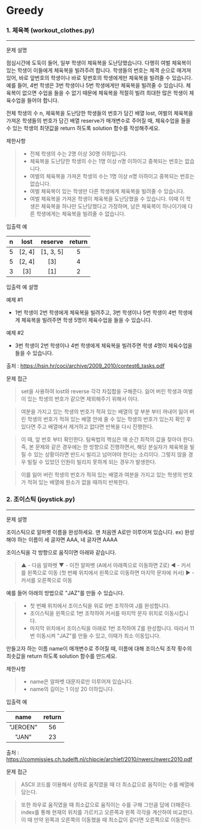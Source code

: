 # Greedy
### 1. 체육복 (workout_clothes.py)
---
문제 설명

점심시간에 도둑이 들어, 일부 학생이 체육복을 도난당했습니다. 다행히 여벌 체육복이 있는 학생이 이들에게 체육복을 빌려주려 합니다. 학생들의 번호는 체격 순으로 매겨져 있어, 바로 앞번호의 학생이나 바로 뒷번호의 학생에게만 체육복을 빌려줄 수 있습니다. 예를 들어, 4번 학생은 3번 학생이나 5번 학생에게만 체육복을 빌려줄 수 있습니다. 체육복이 없으면 수업을 들을 수 없기 때문에 체육복을 적절히 빌려 최대한 많은 학생이 체육수업을 들어야 합니다.

전체 학생의 수 n, 체육복을 도난당한 학생들의 번호가 담긴 배열 lost, 여벌의 체육복을 가져온 학생들의 번호가 담긴 배열 reserve가 매개변수로 주어질 때, 체육수업을 들을 수 있는 학생의 최댓값을 return 하도록 solution 함수를 작성해주세요.

제한사항
> * 전체 학생의 수는 2명 이상 30명 이하입니다.
> * 체육복을 도난당한 학생의 수는 1명 이상 n명 이하이고 중복되는 번호는 없습니다.
> * 여벌의 체육복을 가져온 학생의 수는 1명 이상 n명 이하이고 중복되는 번호는 없습니다.
> * 여벌 체육복이 있는 학생만 다른 학생에게 체육복을 빌려줄 수 있습니다.
> * 여벌 체육복을 가져온 학생이 체육복을 도난당했을 수 있습니다. 이때 이 학생은 체육복을 하나만 도난당했다고 가정하며, 남은 체육복이 하나이기에 다른 학생에게는 체육복을 빌려줄 수 없습니다.


입출력 예

|n|lost|reserve|return|
|:-:|:-:|:----:|:----:|
|5|[2, 4]|[1, 3, 5]|5|
|5|[2, 4]|[3]|4|
|3|[3]|[1]|2|

입출력 예 설명

예제 #1

* 1번 학생이 2번 학생에게 체육복을 빌려주고, 3번 학생이나 5번 학생이 4번 학생에게 체육복을 빌려주면 학생 5명이 체육수업을 들을 수 있습니다.

예제 #2

* 3번 학생이 2번 학생이나 4번 학생에게 체육복을 빌려주면 학생 4명이 체육수업을 들을 수 있습니다.

출처 : https://hsin.hr/coci/archive/2009_2010/contest6_tasks.pdf

문제 접근
> set을 사용하여 lost와 reverse 각각 차집합을 구해준다. 잃어 버린 학생과 여벌이 있는 학생의 번호가 같으면 제외해주기 위해서 이다.

> 여분을 가지고 있는 학생의 번호가 적혀 있는 배열의 앞 부분 부터 꺼내어 잃어 버린 학생의 번호가 적혀 있는 배열 안에 줄 수 있는 학생의 번호가 있는지 확인 후 있다면 주고 배열에서 제거하고 없다면 반복을 다시 진행한다.

> 이 때, 앞 번호 부터 확인한다. 탐욕법의 핵심은 매 순간 최적의 값을 찾아야 한다. 즉, 본 문제와 같은 경우에는 한 방향으로 진행하면서, 해당 분실자가 체육복을 빌릴 수 있는 상황이라면 반드시 빌리고 넘어야야 한다는 소리이다. 그렇지 않을 경우 빌릴 수 있었던 인원이 빌리지 못하게 되는 경우가 발생한다.

> 이를 잃어 버린 학생의 번호가 적혀 있는 배열과 여분을 가지고 있는 학생의 번호가 적혀 있는 배열에 원소가 없을 때까지 반복한다.


### 2. 조이스틱 (joystick.py)
---
문제 설명

조이스틱으로 알파벳 이름을 완성하세요. 맨 처음엔 A로만 이루어져 있습니다.
ex) 완성해야 하는 이름이 세 글자면 AAA, 네 글자면 AAAA

조이스틱을 각 방향으로 움직이면 아래와 같습니다.

> ▲ - 다음 알파벳
> ▼ - 이전 알파벳 (A에서 아래쪽으로 이동하면 Z로)
> ◀ - 커서를 왼쪽으로 이동 (첫 번째 위치에서 왼쪽으로 이동하면 마지막 문자에 커서)
> ▶ - 커서를 오른쪽으로 이동

예를 들어 아래의 방법으로 "JAZ"를 만들 수 있습니다.

> - 첫 번째 위치에서 조이스틱을 위로 9번 조작하여 J를 완성합니다.
> - 조이스틱을 왼쪽으로 1번 조작하여 커서를 마지막 문자 위치로 이동시킵니다.
> - 마지막 위치에서 조이스틱을 아래로 1번 조작하여 Z를 완성합니다.
> 따라서 11번 이동시켜 "JAZ"를 만들 수 있고, 이때가 최소 이동입니다.

만들고자 하는 이름 name이 매개변수로 주어질 때, 이름에 대해 조이스틱 조작 횟수의 최솟값을 return 하도록 solution 함수를 만드세요.

제한사항
> * name은 알파벳 대문자로만 이루어져 있습니다.
> * name의 길이는 1 이상 20 이하입니다.

입출력 예

|name|return|
|:--:|:----:|
|"JEROEN"|56|
|"JAN"|23|

출처 : https://commissies.ch.tudelft.nl/chipcie/archief/2010/nwerc/nwerc2010.pdf

문제 접근
> ASCII 코드를 이용해서 상하로 움직였을 때 더 최소값으로 움직이는 수를 배열에 담는다.

> 또한 좌우로 움직였을 때 최소값으로 움직이는 수를 구해 그만큼 답에 더해준다. index를 통해 현재의 위치를 가르키고 오른쪽과 왼쪽 각각을 계산하여 비교한다. 이 때 만약 왼쪽과 오른쪽의 이동했을 때 최소값이 같다면 오른쪽으로 이동한다.
